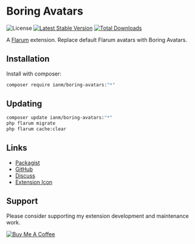# Boring Avatars

![License](https://img.shields.io/badge/license-MIT-blue.svg) [![Latest Stable Version](https://img.shields.io/packagist/v/ianm/boring-avatars.svg)](https://packagist.org/packages/ianm/boring-avatars) [![Total Downloads](https://img.shields.io/packagist/dt/ianm/boring-avatars.svg)](https://packagist.org/packages/ianm/boring-avatars)

A [Flarum](http://flarum.org) extension. Replace default Flarum avatars with Boring Avatars.

## Installation

Install with composer:

```sh
composer require ianm/boring-avatars:"*"
```

## Updating

```sh
composer update ianm/boring-avatars:"*"
php flarum migrate
php flarum cache:clear
```

## Links

- [Packagist](https://packagist.org/packages/ianm/boring-avatars)
- [GitHub](https://github.com/ianm/boring-avatars)
- [Discuss](https://discuss.flarum.org/d/PUT_DISCUSS_SLUG_HERE)
- [Extension Icon](https://source.boringavatars.com/beam/30/Flarum%20Boring%20Avatar?square)

## Support

Please consider supporting my extension development and maintenance work.

[![Buy Me A Coffee](https://cdn.buymeacoffee.com/buttons/default-orange.png)](https://www.buymeacoffee.com/ianm1)
